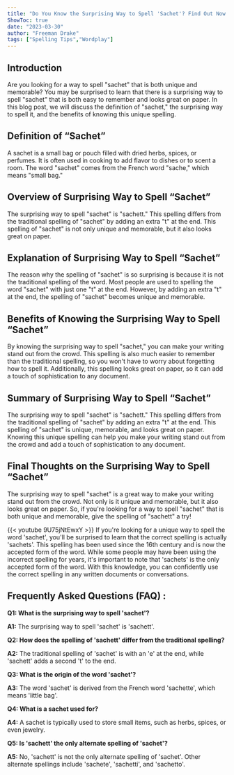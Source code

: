 ```yaml
---
title: "Do You Know the Surprising Way to Spell 'Sachet'? Find Out Now!"
ShowToc: true 
date: "2023-03-30"
author: "Freeman Drake" 
tags: ["Spelling Tips","Wordplay"]
---
```

## Introduction

Are you looking for a way to spell "sachet" that is both unique and memorable? You may be surprised to learn that there is a surprising way to spell "sachet" that is both easy to remember and looks great on paper. In this blog post, we will discuss the definition of "sachet," the surprising way to spell it, and the benefits of knowing this unique spelling.

## Definition of “Sachet”

A sachet is a small bag or pouch filled with dried herbs, spices, or perfumes. It is often used in cooking to add flavor to dishes or to scent a room. The word "sachet" comes from the French word "sache," which means "small bag."

## Overview of Surprising Way to Spell “Sachet”

The surprising way to spell "sachet" is "sachett." This spelling differs from the traditional spelling of "sachet" by adding an extra "t" at the end. This spelling of "sachet" is not only unique and memorable, but it also looks great on paper.

## Explanation of Surprising Way to Spell “Sachet”

The reason why the spelling of "sachet" is so surprising is because it is not the traditional spelling of the word. Most people are used to spelling the word "sachet" with just one "t" at the end. However, by adding an extra "t" at the end, the spelling of "sachet" becomes unique and memorable.

## Benefits of Knowing the Surprising Way to Spell “Sachet”

By knowing the surprising way to spell "sachet," you can make your writing stand out from the crowd. This spelling is also much easier to remember than the traditional spelling, so you won't have to worry about forgetting how to spell it. Additionally, this spelling looks great on paper, so it can add a touch of sophistication to any document.

## Summary of Surprising Way to Spell “Sachet”

The surprising way to spell "sachet" is "sachett." This spelling differs from the traditional spelling of "sachet" by adding an extra "t" at the end. This spelling of "sachet" is unique, memorable, and looks great on paper. Knowing this unique spelling can help you make your writing stand out from the crowd and add a touch of sophistication to any document.

## Final Thoughts on the Surprising Way to Spell “Sachet”

The surprising way to spell "sachet" is a great way to make your writing stand out from the crowd. Not only is it unique and memorable, but it also looks great on paper. So, if you're looking for a way to spell "sachet" that is both unique and memorable, give the spelling of "sachett" a try!

{{< youtube 9U75jNtEwxY >}} 
If you're looking for a unique way to spell the word 'sachet', you'll be surprised to learn that the correct spelling is actually 'sachets'. This spelling has been used since the 16th century and is now the accepted form of the word. While some people may have been using the incorrect spelling for years, it's important to note that 'sachets' is the only accepted form of the word. With this knowledge, you can confidently use the correct spelling in any written documents or conversations.

## Frequently Asked Questions (FAQ) :
**Q1: What is the surprising way to spell 'sachet'?**

**A1:** The surprising way to spell 'sachet' is 'sachett'. 

**Q2: How does the spelling of 'sachett' differ from the traditional spelling?**

**A2:** The traditional spelling of 'sachet' is with an 'e' at the end, while 'sachett' adds a second 't' to the end. 

**Q3: What is the origin of the word 'sachet'?**

**A3:** The word 'sachet' is derived from the French word 'sachette', which means 'little bag'. 

**Q4: What is a sachet used for?**

**A4:** A sachet is typically used to store small items, such as herbs, spices, or even jewelry. 

**Q5: Is 'sachett' the only alternate spelling of 'sachet'?**

**A5:** No, 'sachett' is not the only alternate spelling of 'sachet'. Other alternate spellings include 'sachete', 'sachetti', and 'sachetto'.





